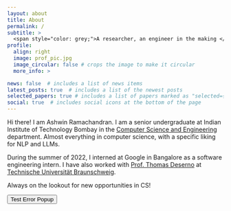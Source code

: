 ```yaml
---
layout: about
title: About
permalink: /
subtitle: >
  <span style="color: grey;">A researcher, an engineer in the making </span>
profile:
  align: right
  image: prof_pic.jpg
  image_circular: false # crops the image to make it circular
  more_info: >

news: false  # includes a list of news items
latest_posts: true  # includes a list of the newest posts
selected_papers: true # includes a list of papers marked as "selected={true}"
social: true  # includes social icons at the bottom of the page
---
```


Hi there! I am Ashwin Ramachandran. I am a senior undergraduate at Indian Institute of Technology Bombay in the [Computer Science and Engineering](https://www.cse.iitb.ac.in/) department. Almost everything in computer science, with a specific liking for NLP and LLMs.

During the summer of 2022, I interned at Google in Bangalore as a software engineering intern. I have also worked with [Prof. Thomas Deserno](https://scholar.google.de/citations?user=sdsxvdwAAAAJ) at [Technische Universität Braunschweig](https://www.tu-braunschweig.de/en/).

Always on the lookout for new opportunities in CS!

<!-- Popup Error Message -->
<div id="errorPopup" style="display:none; position:fixed; top:50%; left:50%; transform:translate(-50%, -50%); z-index:1000; padding:20px; background-color:#f8d7da; color:#721c24; border:1px solid #f5c6cb; border-radius:10px; box-shadow: 0 4px 8px rgba(0,0,0,0.1);">
  <strong>Error:</strong> Something went wrong! Please try again later.
  <button style="float:right; background:none; border:none; color:#721c24; font-size:16px; cursor:pointer;" onclick="closePopup()">X</button>
</div>

<button onclick="showErrorPopup()">Test Error Popup</button>

<script type="text/javascript">
  function showErrorPopup() {
    document.getElementById("errorPopup").style.display = "block";
  }

  function closePopup() {
    document.getElementById("errorPopup").style.display = "none";
  }
</script>
